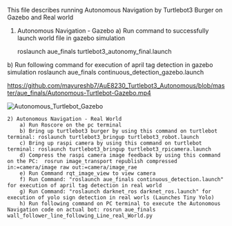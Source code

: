 This file describes running Autonomous Navigation by Turtlebot3 Burger on Gazebo and Real world

1) Autonomous Navigation - Gazebo
a) Run command to successfully launch world file in gazebo simulation

	roslaunch aue_finals turtlebot3_autonomy_final.launch

b) Run following command for execution of april tag detection in gazebo simulation
	roslaunch aue_finals continuous_detection_gazebo.launch

https://github.com/mayureshb7/AuE8230_Turtlebot3_Autonomous/blob/master/aue_finals/Autonomous-Turtlebot-Gazebo.mp4

![Autonomous_Turtlebot_Gazebo](https://user-images.githubusercontent.com/99101076/166168122-377c6f50-f067-4db2-ac80-77a31ed547d7.gif)

	2) Autonomous Navigation - Real World
		a) Run Roscore on the pc terminal
		b) Bring up turtlebot3 burger by using this command on turtlebot terminal: roslaunch turtlebot3_bringup turtlebot3_robot.launch
		c) Bring up raspi camera by using this command on turtlebot terminal: roslaunch turtlebot3_bringup turtlebot3_rpicamera.launch
		d) Compress the raspi camera image feedback by using this command on the PC:  rosrun image_transport republish compressed in:=camera/image raw out:=camera/image_rae
		e) Run Command rqt_image_view to view camera
		f) Run Command: "roslaunch aue_finals continuous_detection.launch" for execution of april tag detection in real world
		g) Run Command: "roslaunch darknet_ros darknet_ros.launch" for execution of yolo sign detection in real worls (Launches Tiny Yolo)
		h) Run following command on PC terminal to execute the Autonomous Navigation code on actual bot: rosrun aue_finals wall_follower_line_following_Line_real_World.py
